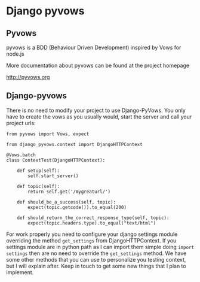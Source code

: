 Django pyvows
===============


Pyvows
-------

pyvows is a BDD (Behaviour Driven Development) inspired by Vows for node.js

More documentation about pyvows can be found at the project homepage

http://pyvows.org

Django-pyvows
--------------


There is no need to modify your project to use Django-PyVows. You only have to create the vows
as you usually would, start the server and call your project urls:

    from pyvows import Vows, expect

    from django_pyvows.context import DjangoHTTPContext

    @Vows.batch
    class ContextTest(DjangoHTTPContext):

        def setup(self):
            self.start_server()

        def topic(self):
            return self.get('/mygreaturl/')

        def should_be_a_success(self, topic):
            expect(topic.getcode()).to_equal(200)

        def should_return_the_correct_response_type(self, topic):
            expect(topic.headers.type).to_equal("text/html")

For work properly you need to configure your django settings module overriding
the method `get_settings` from DjangoHTTPContext. If you settings module are in python
path as I can import them simple doing `import settings` then are no need to override 
the `get_settings` method. We have some other methods that you can use to personalize you 
testing context, but I will explain after. Keep in touch to get some new things that I plan 
to implement.
